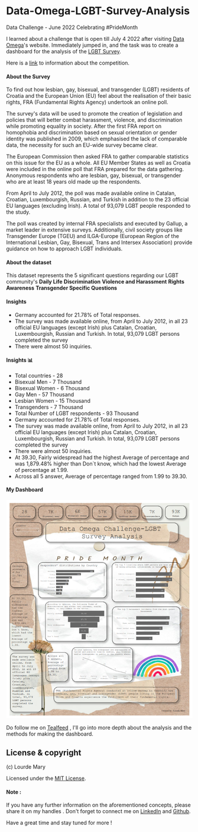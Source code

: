 # Data-Omega-LGBT-Survey-Analysis
Data Challenge - June 2022 Celebrating #PrideMonth


I learned about a challenge that is open till July 4 2022 after visiting [Data Omega](https://www.dataomega.in/)'s website. Immediately jumped in, and the task was to create a dashboard for the analysis of the [LGBT Survey](https://www.dataomega.in/datachallenge/data-challenge---june-2022).

Here is a [link](https://www.dataomega.in/datachallenge/data-challenge---june-2022) to information about the competition.
#### About the Survey
To find out how lesbian, gay, bisexual, and transgender (LGBT) residents of Croatia and the European Union (EU) feel about the realisation of their basic rights, FRA (Fundamental Rights Agency) undertook an online poll.

The survey's data will be used to promote the creation of legislation and policies that will better combat harassment, violence, and discrimination while promoting equality in society. After the first FRA report on homophobia and discrimination based on sexual orientation or gender identity was published in 2009, which emphasised the lack of comparable data, the necessity for such an EU-wide survey became clear.

The European Commission then asked FRA to gather comparable statistics on this issue for the EU as a whole. All EU Member States as well as Croatia were included in the online poll that FRA prepared for the data gathering. Anonymous respondents who are lesbian, gay, bisexual, or transgender who are at least 18 years old made up the respondents.

From April to July 2012, the poll was made available online in Catalan, Croatian, Luxembourgish, Russian, and Turkish in addition to the 23 official EU languages (excluding Irish). A total of 93,079 LGBT people responded to the study.

The poll was created by internal FRA specialists and executed by Gallup, a market leader in extensive surveys. Additionally, civil society groups like Transgender Europe (TGEU) and ILGA-Europe (European Region of the International Lesbian, Gay, Bisexual, Trans and Intersex Association) provide guidance on how to approach LGBT individuals.

#### About the dataset
  
This dataset represents the 5 significant questions regarding our LGBT community's **Daily Life**
 **Discrimination**
  **Violence and Harassment**
  **Rights Awareness**
  **Transgender Specific Questions**


#### Insights 
- Germany accounted for 21.78% of Total responses.
- The survey was made available online, from April to July 2012, in all 23 official EU languages (except Irish) plus Catalan, Croatian, Luxembourgish, Russian and Turkish. In total, 93,079 LGBT persons completed the survey
- There were almost 50 inquiries.

#### Insights 📊

-   Total countries - 28
-   Bisexual Men - 7 Thousand
-   Bisexual Women - 6 Thousand
-   Gay Men - 57 Thousand
-   Lesbian Women - 15 Thousand
-   Transgenders - 7 Thousand
-   Total Number of LGBT respondents - 93 Thousand
-   Germany accounted for 21.78% of Total responses.
-   The survey was made available online, from April to July 2012, in all 23 official EU languages (except Irish) plus Catalan, Croatian, Luxembourgish, Russian and Turkish. In total, 93,079 LGBT persons completed the survey
-   There were almost 50 inquiries.
-   At 39.30, Fairly widespread had the highest Average of percentage and was 1,879.48% higher than Don`t know, which had the lowest Average of percentage at 1.99.
-   Across all 5 answer, Average of percentage ranged from 1.99 to 39.30.

#### My Dashboard 
![Dashboard](https://github.com/Lourdemary/Data-Omega-LGBT-Survey-Analysis/blob/main/pridemonth.png)

Do follow me on [Tealfeed](https://tealfeed.com/lourdemary) , I'll go into more depth about the analysis and the methods for making the dashboard.

## License & copyright

(c) Lourde Mary

Licensed under the [MIT License](LICENSE.md).


#### Note : 
If you have any further information on the aforementioned concepts, please share it on my handles . Don't forget to connect me on [LinkedIn](https://www.linkedin.com/in/lourde-mary-t-470092183/) and [Github](https://github.com/Lourdemary).

Have a great time and stay tuned for more !
